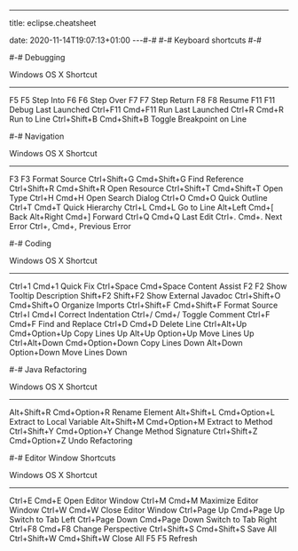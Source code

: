 ---
title: eclipse.cheatsheet

date: 2020-11-14T19:07:13+01:00
---#-#
#-# Keyboard shortcuts
#-#

#-# Debugging

Windows          OS X             Shortcut
-------          ----             --------
F5               F5               Step Into
F6               F6               Step Over
F7               F7               Step Return
F8               F8               Resume
F11              F11              Debug Last Launched
Ctrl+F11         Cmd+F11          Run Last Launched
Ctrl+R           Cmd+R            Run to Line
Ctrl+Shift+B     Cmd+Shift+B      Toggle Breakpoint on Line


#-# Navigation

Windows          OS X             Shortcut
-------          ----             --------
F3               F3               Format Source
Ctrl+Shift+G     Cmd+Shift+G      Find Reference
Ctrl+Shift+R     Cmd+Shift+R      Open Resource
Ctrl+Shift+T     Cmd+Shift+T      Open Type
Ctrl+H           Cmd+H            Open Search Dialog
Ctrl+O           Cmd+O            Quick Outline
Ctrl+T           Cmd+T            Quick Hierarchy
Ctrl+L           Cmd+L            Go to Line
Alt+Left         Cmd+[            Back
Alt+Right        Cmd+]            Forward
Ctrl+Q           Cmd+Q            Last Edit
Ctrl+.           Cmd+.            Next Error
Ctrl+,           Cmd+,            Previous Error


#-# Coding

Windows          OS X             Shortcut
-------          ----             --------
Ctrl+1           Cmd+1            Quick Fix
Ctrl+Space       Cmd+Space        Content Assist
F2               F2               Show Tooltip Description
Shift+F2         Shift+F2         Show External Javadoc
Ctrl+Shift+O     Cmd+Shift+O      Organize Imports
Ctrl+Shift+F     Cmd+Shift+F      Format Source
Ctrl+I           Cmd+I            Correct Indentation
Ctrl+/           Cmd+/            Toggle Comment
Ctrl+F           Cmd+F            Find and Replace
Ctrl+D           Cmd+D            Delete Line
Ctrl+Alt+Up      Cmd+Option+Up    Copy Lines Up
Alt+Up           Option+Up        Move Lines Up
Ctrl+Alt+Down    Cmd+Option+Down  Copy Lines Down
Alt+Down         Option+Down      Move Lines Down


#-# Java Refactoring

Windows          OS X             Shortcut
-------          ----             --------
Alt+Shift+R      Cmd+Option+R     Rename Element
Alt+Shift+L      Cmd+Option+L     Extract to Local Variable
Alt+Shift+M      Cmd+Option+M     Extract to Method
Ctrl+Shift+Y     Cmd+Option+Y     Change Method Signature
Ctrl+Shift+Z     Cmd+Option+Z     Undo Refactoring


#-# Editor Window Shortcuts

Windows          OS X             Shortcut
-------          ----             --------
Ctrl+E           Cmd+E            Open Editor Window
Ctrl+M           Cmd+M            Maximize Editor Window
Ctrl+W           Cmd+W            Close Editor Window
Ctrl+Page Up     Cmd+Page Up      Switch to Tab Left
Ctrl+Page Down   Cmd+Page Down    Switch to Tab Right
Ctrl+F8          Cmd+F8           Change Perspective
Ctrl+Shift+S     Cmd+Shift+S      Save All
Ctrl+Shift+W     Cmd+Shift+W      Close All
F5               F5               Refresh



